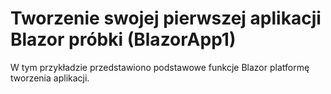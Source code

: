 # <a name="build-your-first-blazor-app-sample-blazorapp1"></a>Tworzenie swojej pierwszej aplikacji Blazor próbki (BlazorApp1)

W tym przykładzie przedstawiono podstawowe funkcje Blazor platformę tworzenia aplikacji.
